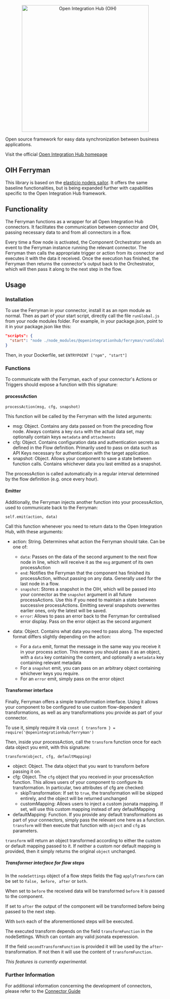 <p align="center">
  <img src="https://github.com/openintegrationhub/openintegrationhub/blob/master/Assets/medium-oih-einzeilig-zentriert.jpg" alt="Open Integration Hub (OIH)" width="400"/>
</p>

Open source framework for easy data synchronization between business applications.

Visit the official [Open Integration Hub homepage](https://www.openintegrationhub.org/)

## OIH Ferryman

This library is based on the [elasticio nodejs sailor](https://github.com/elasticio/sailor-nodejs). It offers the same baseline functionalities, but is being expanded further with capabilities specific to the Open Integration Hub framework.

## Functionality

The Ferryman functions as a wrapper for all Open Integration Hub connectors. It facilitates the communication between connector and OIH, passing necessary data to and from all connectors in a flow.

Every time a flow node is activated, the Component Orchestrator sends an event to the Ferryman instance running the relevant connector. The Ferryman then calls the appropriate trigger or action from its connector and executes it with the data it received. Once the execution has finished, the Ferryman then returns the connector's output back to the Orchestrator, which will then pass it along to the next step in the flow.

## Usage

### Installation

To use the Ferryman in your connector, install it as an npm module as normal. Then as part of your start script, directly call the file `runGlobal.js` from your node modules folder. For example, in your package.json, point to it in your package.json like this:

```json
"scripts": {
  "start": "node ./node_modules/@openintegrationhub/ferryman/runGlobal.js"
}
```

Then, in your Dockerfile, set
`ENTRYPOINT ["npm", "start"]`

### Functions

To communicate with the Ferryman, each of your connector's Actions or Triggers should expose a function with this signature:

#### processAction

`processAction(msg, cfg, snapshot)`

This function will be called by the Ferryman with the listed arguments:

- msg: Object. Contains any data passed on from the preceding flow node. Always contains a key `data` with the actual data set, may optionally contain keys `metadata` and `attachments`
- cfg: Object. Contains configuration data and authentication secrets as defined in the Flow definition. Primarily used to pass on data such as API Keys necessary for authentication with the target application.
- snapshot: Object. Allows your component to save a state between function calls. Contains whichever data you last emitted as a snapshot.

The processAction is called automatically in a regular interval determined by the flow definition (e.g. once every hour).

#### Emitter

Additionally, the Ferryman injects another function into your processAction, used to communicate back to the Ferryman:

`self.emit(action, data)`

Call this function whenever you need to return data to the Open Integration Hub, with these arguments:

- action: String. Determines what action the Ferryman should take. Can be one of:
    - `data`: Passes on the data of the second argument to the next flow node in line, which will receive it as the `msg` argument of its own processAction
    - `end`: Notifies the Ferryman that the component has finished its processAction, without passing on any data. Generally used for the last node in a flow.
    - `snapshot`: Stores a snapshot in the OIH, which will be passed into your connector as the `snapshot` argument in all future processActions. Use this if you need to maintain a state between successive processActions. Emitting several snapshots overwrites earlier ones, only the latest will be saved.
    - `error`: Allows to pass an error back to the Ferryman for centralised error display. Pass on the error object as the second argument

- data: Object. Contains what data you need to pass along. The expected format differs slightly depending on the action:
    - For a `data` emit, format the message in the same way you receive it in your process action. This means you should pass it as an object, with a `data` key containing the content, and optionally a `metadata` key containing relevant metadata
    - For a `snapshot` emit, you can pass on an arbitrary object containing whichever keys you require.
    - For an `error` emit, simply pass on the error object

#### Transformer interface

Finally, Ferryman offers a simple transformation interface. Using it allows your component to be configured to use custom flow-dependent transformations, as well as any transformations you provide as part of your connector.

To use it, simply require it via `const { transform } = require('@openintegrationhub/ferryman')`

Then, inside your processAction, call the `transform` function once for each data object you emit, with this signature:

`transform(object, cfg, defaultMapping)`

- object: Object. The data object that you want to transform before passing it on.
- cfg: Object. The `cfg` object that you received in your processAction function. This allows users of your component to configure its transformation. In particular, two attributes of cfg are checked:
    - skipTransformation: If set to `true`, the transformation will be skipped entirely, and the object will be returned unchanged
    - customMapping: Allows users to inject a custom jsonata mapping. If set, will use this custom mapping instead of any defaultMapping
- defaultMapping: Function. If you provide any default transformations as part of your connectors, simply pass the relevant one here as a function. `transform` will then execute that function with `object` and `cfg` as parameters.

`transform` will return an object transformed according to either the custom or default mapping passed to it. If neither a custom nor default mapping is provided, then it simply returns the original `object` unchanged.

##### Transformer interface for flow steps

In the `nodeSettings` object of a flow steps fields the flag `applyTransform` can be set to `false, before, after` or `both`.

When set to `before` the received data will be transformed `before` it is passed to the component.

If set to `after` the output of the component will be transformed before being passed to the next step.

With `both` each of the aforementioned steps will be executed.

The executed transform depends on the field `transformFunction` in the nodeSettings. Which can contain any valid jsonata experession.

If the field `secondTransformFunction` is provided it will be used by the `after`-transformation. If not then it will use the content of `transformFunction`.

*This features is currently experimental.*

### Further Information

For additional information concerning the development of connectors, please refer to the [Connector Guide](https://openintegrationhub.github.io//docs/Connectors/ConnectorBasics.html)
